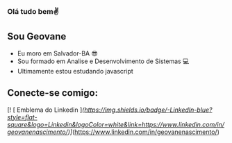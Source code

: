 ### Olá tudo bem✌
## Sou Geovane                                                          
- Eu moro em Salvador-BA :sunglasses:
- Sou formado em Analise e  Desenvolvimento de Sistemas 💻
- Ultimamente estou estudando javascript

##  Conecte-se comigo:

[! [ Emblema do Linkedin ]_(https://img.shields.io/badge/-LinkedIn-blue?style=flat-square&logo=Linkedin&logoColor=white&link=https://www.linkedin.com/in/geovanenascimento/)]_(https://www.linkedin.com/in/geovanenascimento/)

